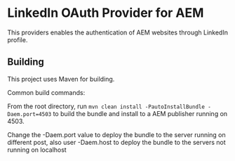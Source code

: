 LinkedIn OAuth Provider for AEM
========
This providers enables the authentication of AEM websites through LinkedIn profile.

Building
--------

This project uses Maven for building. 

Common build commands:

From the root directory, run ``mvn clean install -PautoInstallBundle -Daem.port=4503`` to build the bundle and install to a AEM publisher running on 4503.

Change the -Daem.port value to deploy the bundle to the server running on different post, also user -Daem.host to deploy the bundle to the servers not running on localhost 
